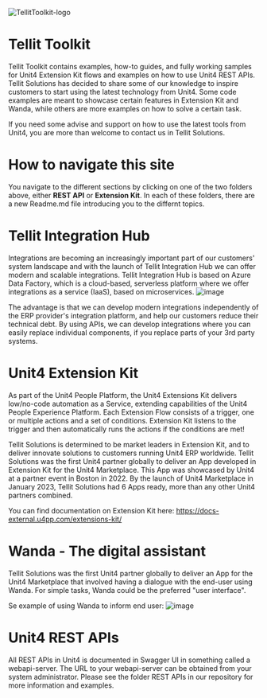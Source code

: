 ![TellitToolkit-logo](https://user-images.githubusercontent.com/98328584/150934281-1a3af557-2be5-426d-b6d7-e1de4869f5a4.png)

# Tellit Toolkit

Tellit Toolkit contains examples, how-to guides, and fully working samples for Unit4 Extension Kit flows and examples on how to use Unit4 REST APIs.
Tellit Solutions has decided to share some of our knowledge to inspire customers to start using the latest technology from Unit4.
Some code examples are meant to showcase certain features in Extension Kit and Wanda, while others are more examples on how to solve a certain task.

If you need some advise and support on how to use the latest tools from Unit4, you are more than welcome to contact us in Tellit Solutions.

# How to navigate this site
You navigate to the different sections by clicking on one of the two folders above, either **REST API** or **Extension Kit**.
In each of these folders, there are a new Readme.md file introducing you to the differnt topics.


# Tellit Integration Hub

Integrations are becoming an increasingly important part of our customers' system landscape and with the launch of Tellit Integration Hub we can offer modern and scalable integrations. Tellit Integration Hub is based on Azure Data Factory, which is a cloud-based, serverless platform where we offer integrations as a service (IaaS), based on microservices.
![image](https://user-images.githubusercontent.com/112073908/214807473-7fc3a357-2f52-4a38-bc63-f3072e51647b.png)

The advantage is that we can develop modern integrations independently of the ERP provider's integration platform, and help our customers reduce their technical debt. By using APIs, we can develop integrations where you can easily replace individual components, if you replace parts of your 3rd party systems.


# Unit4 Extension Kit

As part of the Unit4 People Platform, the Unit4 Extensions Kit delivers low/no-code automation as a Service, extending capabilities of the Unit4 People Experience Platform.
Each Extension Flow consists of a trigger, one or multiple actions and a set of conditions. Extension Kit listens to the trigger and then automatically runs the actions if the conditions are met!

Tellit Solutions is determined to be market leaders in Extension Kit, and to deliver innovate solutions to customers running Unit4 ERP worldwide.
Tellit Solutions was the first Unit4 partner globally to deliver an App developed in Extension Kit for the Unit4 Marketplace. 
This App was showcased by Unit4 at a partner event in Boston in 2022. By the launch of Unit4 Marketplace in January 2023, Tellit Solutions had 6 Apps ready, more than any other Unit4 partners combined.

You can find documentation on Extension Kit here: https://docs-external.u4pp.com/extensions-kit/



# Wanda - The digital assistant

Tellit Solutions was the first Unit4 partner globally to deliver an App for the Unit4 Marketplace that involved having a dialogue with the end-user using Wanda.
For simple tasks, Wanda could be the preferred "user interface".

Se example of using Wanda to inform end user:
![image](https://user-images.githubusercontent.com/98328584/150832575-2780e639-a1fa-488e-bbb3-ad8a5a4b3e4d.png)




# Unit4 REST APIs

All REST APIs in Unit4 is documented in Swagger UI in something called a webapi-server. 
The URL to your webapi-server can be obtained from your system administrator.
Please see the folder REST APIs in our repository for more information and examples.


